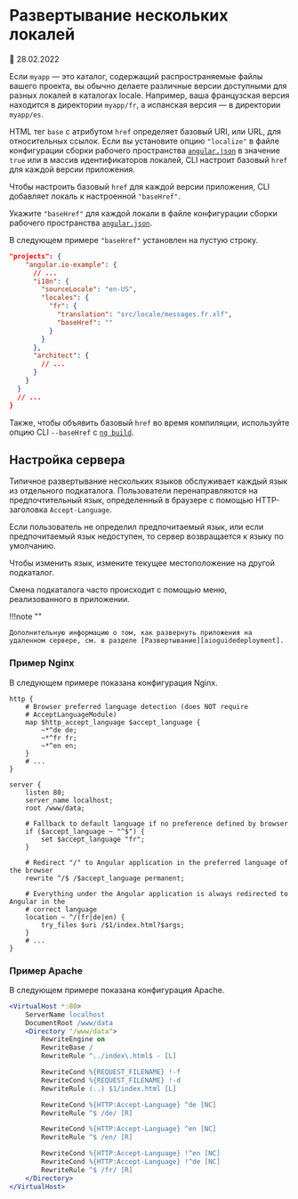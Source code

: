 # Развертывание нескольких локалей

:date: 28.02.2022

Если `myapp` — это каталог, содержащий распространяемые файлы вашего проекта, вы обычно делаете различные версии доступными для разных локалей в каталогах locale. Например, ваша французская версия находится в директории `myapp/fr`, а испанская версия — в директории `myapp/es`.

HTML тег `base` с атрибутом `href` определяет базовый URI, или URL, для относительных ссылок. Если вы установите опцию `"localize"` в файле конфигурации сборки рабочего пространства [`angular.json`][aioguideworkspaceconfig] в значение `true` или в массив идентификаторов локалей, CLI настроит базовый `href` для каждой версии приложения.

Чтобы настроить базовый `href` для каждой версии приложения, CLI добавляет локаль к настроенной `"baseHref"`.

Укажите `"baseHref"` для каждой локали в файле конфигурации сборки рабочего пространства [`angular.json`][aioguideworkspaceconfig].

В следующем примере `"baseHref"` установлен на пустую строку.

```json
"projects": {
    "angular.io-example": {
      // ...
      "i18n": {
        "sourceLocale": "en-US",
        "locales": {
          "fr": {
            "translation": "src/locale/messages.fr.xlf",
            "baseHref": ""
          }
        }
      },
      "architect": {
        // ...
      }
    }
  }
  // ...
}
```

Также, чтобы объявить базовый `href` во время компиляции, используйте опцию CLI `--baseHref` с [`ng build`][aioclibuild].

## Настройка сервера

Типичное развертывание нескольких языков обслуживает каждый язык из отдельного подкаталога. Пользователи перенаправляются на предпочтительный язык, определенный в браузере с помощью HTTP-заголовка `Accept-Language`.

Если пользователь не определил предпочитаемый язык, или если предпочитаемый язык недоступен, то сервер возвращается к языку по умолчанию.

Чтобы изменить язык, измените текущее местоположение на другой подкаталог.

Смена подкаталога часто происходит с помощью меню, реализованного в приложении.

!!!note ""

    Дополнительную информацию о том, как развернуть приложения на удаленном сервере, см. в разделе [Развертывание][aioguidedeployment].

### Пример Nginx

В следующем примере показана конфигурация Nginx.

```
http {
    # Browser preferred language detection (does NOT require
    # AcceptLanguageModule)
    map $http_accept_language $accept_language {
        ~*^de de;
        ~*^fr fr;
        ~*^en en;
    }
    # ...
}

server {
    listen 80;
    server_name localhost;
    root /www/data;

    # Fallback to default language if no preference defined by browser
    if ($accept_language ~ "^$") {
        set $accept_language "fr";
    }

    # Redirect "/" to Angular application in the preferred language of the browser
    rewrite ^/$ /$accept_language permanent;

    # Everything under the Angular application is always redirected to Angular in the
    # correct language
    location ~ ^/(fr|de|en) {
        try_files $uri /$1/index.html?$args;
    }
    # ...
}
```

### Пример Apache

В следующем примере показана конфигурация Apache.

```apache
<VirtualHost *:80>
    ServerName localhost
    DocumentRoot /www/data
    <Directory "/www/data">
        RewriteEngine on
        RewriteBase /
        RewriteRule ^../index\.html$ - [L]

        RewriteCond %{REQUEST_FILENAME} !-f
        RewriteCond %{REQUEST_FILENAME} !-d
        RewriteRule (..) $1/index.html [L]

        RewriteCond %{HTTP:Accept-Language} ^de [NC]
        RewriteRule ^$ /de/ [R]

        RewriteCond %{HTTP:Accept-Language} ^en [NC]
        RewriteRule ^$ /en/ [R]

        RewriteCond %{HTTP:Accept-Language} !^en [NC]
        RewriteCond %{HTTP:Accept-Language} !^de [NC]
        RewriteRule ^$ /fr/ [R]
    </Directory>
</VirtualHost>
```

<!-- links -->

[aioclibuild]: https://angular.io/cli/build
[aioguidedeployment]: deployment.md
[aioguideworkspaceconfig]: workspace-config.md

<!-- external links -->

<!-- end links -->
